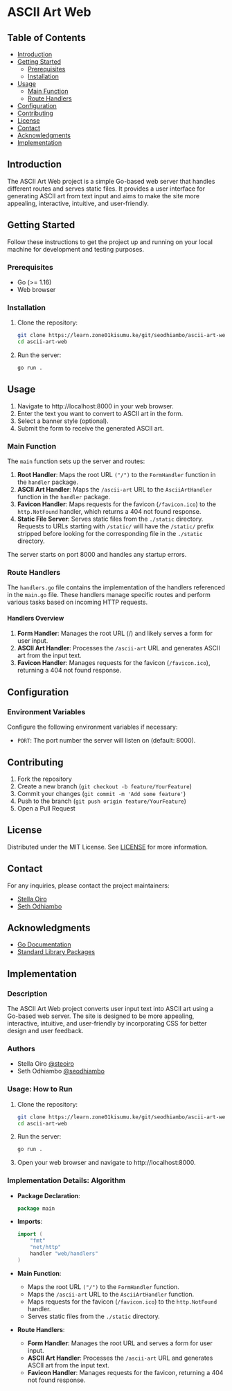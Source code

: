 # ASCII Art Web 

## Table of Contents

- [Introduction](#introduction)
- [Getting Started](#getting-started)
  - [Prerequisites](#prerequisites)
  - [Installation](#installation)
- [Usage](#usage)
  - [Main Function](#main-function)
  - [Route Handlers](#route-handlers)
- [Configuration](#configuration)
- [Contributing](#contributing)
- [License](#license)
- [Contact](#contact)
- [Acknowledgments](#acknowledgments)
- [Implementation](#implementation)

## Introduction

The ASCII Art Web project is a simple Go-based web server that handles different routes and serves static files. It provides a user interface for generating ASCII art from text input and aims to make the site more appealing, interactive, intuitive, and user-friendly.

## Getting Started

Follow these instructions to get the project up and running on your local machine for development and testing purposes.

### Prerequisites

- Go (>= 1.16)
- Web browser

### Installation

1. Clone the repository:
   ```sh
   git clone https://learn.zone01kisumu.ke/git/seodhiambo/ascii-art-web.git
   cd ascii-art-web
   ```

2. Run the server:
   ```sh
   go run .
   ```

## Usage

1. Navigate to http://localhost:8000 in your web browser.
2. Enter the text you want to convert to ASCII art in the form.
3. Select a banner style (optional).
4. Submit the form to receive the generated ASCII art.

### Main Function

The `main` function sets up the server and routes:

1. **Root Handler**: Maps the root URL `("/")` to the `FormHandler` function in the `handler` package.
2. **ASCII Art Handler**: Maps the `/ascii-art` URL to the `AsciiArtHandler` function in the `handler` package.
3. **Favicon Handler**: Maps requests for the favicon (`/favicon.ico`) to the `http.NotFound` handler, which returns a 404 not found response.
4. **Static File Server**: Serves static files from the `./static` directory. Requests to URLs starting with `/static/` will have the `/static/` prefix stripped before looking for the corresponding file in the `./static` directory.

The server starts on port 8000 and handles any startup errors.

### Route Handlers

The `handlers.go` file contains the implementation of the handlers referenced in the `main.go` file. These handlers manage specific routes and perform various tasks based on incoming HTTP requests.

#### Handlers Overview

1. **Form Handler**: Manages the root URL (/) and likely serves a form for user input.
2. **ASCII Art Handler**: Processes the `/ascii-art` URL and generates ASCII art from the input text.
3. **Favicon Handler**: Manages requests for the favicon (`/favicon.ico`), returning a 404 not found response.

## Configuration

### Environment Variables

Configure the following environment variables if necessary:
- `PORT`: The port number the server will listen on (default: 8000).

## Contributing

1. Fork the repository
2. Create a new branch (`git checkout -b feature/YourFeature`)
3. Commit your changes (`git commit -m 'Add some feature'`)
4. Push to the branch (`git push origin feature/YourFeature`)
5. Open a Pull Request

## License

Distributed under the MIT License. See [LICENSE](./LICENSE) for more information.

## Contact

For any inquiries, please contact the project maintainers:

- [Stella Oiro](https://learn.zone01kisumu.ke/git/steoiro)
- [Seth Odhiambo](https://learn.zone01kisumu.ke/git/seodhiambo)

## Acknowledgments

- [Go Documentation](https://golang.org/doc/)
- [Standard Library Packages](https://pkg.go.dev/std)

## Implementation

### Description

The ASCII Art Web project converts user input text into ASCII art using a Go-based web server. The site is designed to be more appealing, interactive, intuitive, and user-friendly by incorporating CSS for better design and user feedback.

### Authors

- Stella Oiro [@steoiro](https://learn.zone01kisumu.ke/git/steoiro)
- Seth Odhiambo [@seodhiambo](https://learn.zone01kisumu.ke/git/seodhiambo)

### Usage: How to Run

1. Clone the repository:
   ```sh
   git clone https://learn.zone01kisumu.ke/git/seodhiambo/ascii-art-web.git
   cd ascii-art-web
   ```

2. Run the server:
   ```sh
   go run .
   ```

3. Open your web browser and navigate to http://localhost:8000.

### Implementation Details: Algorithm

- **Package Declaration**:
  ```go
  package main
  ```

- **Imports**:
  ```go
  import (
      "fmt"
      "net/http"
      handler "web/handlers"
  )
  ```

- **Main Function**:
  - Maps the root URL `("/")` to the `FormHandler` function.
  - Maps the `/ascii-art` URL to the `AsciiArtHandler` function.
  - Maps requests for the favicon (`/favicon.ico`) to the `http.NotFound` handler.
  - Serves static files from the `./static` directory.

- **Route Handlers**:
  - **Form Handler**: Manages the root URL and serves a form for user input.
  - **ASCII Art Handler**: Processes the `/ascii-art` URL and generates ASCII art from the input text.
  - **Favicon Handler**: Manages requests for the favicon, returning a 404 not found response.